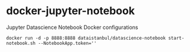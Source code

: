 # docker-jupyter-notebook
Jupyter Datascience Notebook Docker configurations

	docker run -d -p 8888:8888 dataistanbul/datascience-notebook start-notebook.sh --NotebookApp.token=''